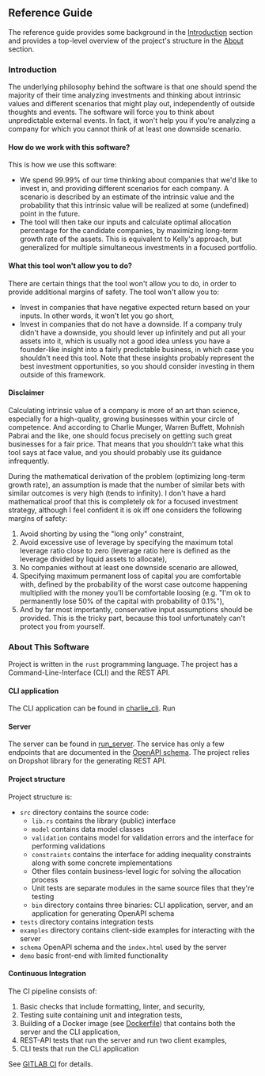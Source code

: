 ## Reference Guide

The reference guide provides some background in the [Introduction](#introduction) section and provides a top-level
overview of the project's structure in the [About](#about-this-software) section. 

### Introduction

The underlying philosophy behind the software is that one should spend the majority of their time analyzing investments
and thinking about intrinsic values and different scenarios that might play out, independently of outside thoughts and
events. The software will force you to think about unpredictable external events. In fact, it won't help you if you're
analyzing a company for which you cannot think of at least one downside scenario.

#### How do we work with this software?

This is how we use this software:
- We spend 99.99% of our time thinking about companies that we'd like to invest in, and providing different scenarios
  for each company. A scenario is described by an estimate of the intrinsic value and the probability that this
  intrinsic value will be realized at some (undefined) point in the future.
- The tool will then take our inputs and calculate optimal allocation percentage for the candidate companies, by
  maximizing long-term growth rate of the assets. This is equivalent to Kelly's approach, but generalized for multiple
  simultaneous investments in a focused portfolio.

#### What this tool won't allow you to do?

There are certain things that the tool won't allow you to do, in order to provide additional margins of safety. The
tool won't allow you to:
- Invest in companies that have negative expected return based on your inputs. In other words, it won't let you go
  short,
- Invest in companies that do not have a downside. If a company truly didn't have a downside, you should lever up
  infinitely and put all your assets into it, which is usually not a good idea unless you have a founder-like insight
  into a fairly predictable business, in which case you shouldn't need this tool. Note that these insights probably
  represent the best investment opportunities, so you should consider investing in them outside of this framework.

#### Disclaimer

Calculating intrinsic value of a company is more of an art than science, especially for a high-quality, growing
businesses within your circle of competence. And according to Charlie Munger, Warren Buffett, Mohnish Pabrai and the
like, one should focus precisely on getting such great businesses for a fair price. That means that you shouldn't take
what this tool says at face value, and you should probably use its guidance infrequently.

During the mathematical derivation of the problem (optimizing long-term growth rate), an assumption is made that the
number of similar bets with similar outcomes is very high (tends to infinity). I don't have a hard mathematical proof
that this is completely ok for a focused investment strategy, although I feel confident it is ok iff one considers the
following margins of safety:
1. Avoid shorting by using the "long only" constraint,
2. Avoid excessive use of leverage by specifying the maximum total leverage ratio close to zero (leverage ratio here is 
   defined as the leverage divided by liquid assets to allocate),
3. No companies without at least one downside scenario are allowed,
4. Specifying maximum permanent loss of capital you are comfortable with, defined by the probability of the worst case
   outcome happening multiplied with the money you'll be comfortable loosing (e.g. "I'm ok to permanently lose 50% of
   the capital with probability of 0.1%"),
5. And by far most importantly, conservative input assumptions should be provided. This is the tricky part, because this
   tool unfortunately can't protect you from yourself.

### About This Software

Project is written in the `rust` programming language. The project has a Command-Line-Interface (CLI) and the REST API.

#### CLI application

The CLI application can be found in [charlie_cli](/src/bin/charlie_cli.rs). Run 

#### Server

The server can be found in [run_server](/src/bin/run_server.rs). The service has only a few endpoints that are
documented in the [OpenAPI schema](/schema/openapi.json). The project relies on Dropshot library for the generating
REST API.

#### Project structure

Project structure is:
- `src` directory contains the source code:
  - `lib.rs` contains the library (public) interface
  - `model` contains data model classes
  - `validation` contains model for validation errors and the interface for performing validations
  - `constraints` contains the interface for adding inequality constraints along with some concrete implementations
  - Other files contain business-level logic for solving the allocation process
  - Unit tests are separate modules in the same source files that they're testing
  - `bin` directory contains three binaries: CLI application, server, and an application for generating OpenAPI schema
- `tests` directory contains integration tests
- `examples` directory contains client-side examples for interacting with the server
- `schema` OpenAPI schema and the `index.html` used by the server
- `demo` basic front-end with limited functionality

#### Continuous Integration

The CI pipeline consists of:
1. Basic checks that include formatting, linter, and security,
2. Testing suite containing unit and integration tests,
3. Building of a Docker image (see [Dockerfile](/Dockerfile)) that contains both the server and the CLI application,
4. REST-API tests that run the server and run two client examples,
5. CLI tests that run the CLI application

See [GITLAB CI](/.gitlab-ci.yml) for details.